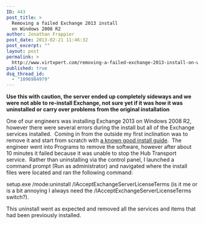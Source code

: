 ```yaml
---
ID: 443
post_title: >
  Removing a failed Exchange 2013 install
  on Windows 2008 R2
author: Jonathan Frappier
post_date: 2013-02-21 11:46:32
post_excerpt: ""
layout: post
permalink: >
  http://www.virtxpert.com/removing-a-failed-exchange-2013-install-on-windows-2008-r2/
published: true
dsq_thread_id:
  - "1096984979"
---
```

**Use this with caution, the server ended up completely sideways and we were not able to re-install Exchange, not sure yet if it was how it was uninstalled or carry over problems from the original installation**

One of our engineers was installing Exchange 2013 on Windows 2008 R2, however there were several errors during the install but all of the Exchange services installed.  Coming in from the outside my first inclination was to remove it and start from scratch with <a href="http://www.petri.co.il/how-to-install-exchange-server-2013.htm" target="_blank">a known good install guide</a>.  The engineer went into Programs to remove the software, however after about 10 minutes it failed because it was unable to stop the Hub Transport service.  Rather than uninstalling via the control panel, I launched a command prompt (Run as administrator) and navigated where the install files were located and ran the following command:

setup.exe /mode:uninstall /IAcceptExchangeServerLicenseTerms (is it me or is a bit annoying I always need the /IAcceptExchangeServerLicenseTerms switch?).

This uninstall went as expected and removed all the services and items that had been previously installed.